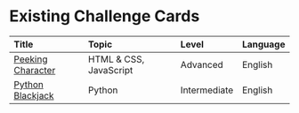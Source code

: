 # Existing Challenge Cards

| Title | Topic | Level | Language |
| :--- | :--- | :--- | :--- |
| [Peeking Character](http://kata.coderdojo.com/images/d/d5/Peeking_Character_Challenge.pdf) | HTML & CSS, JavaScript | Advanced | English |
| [Python Blackjack](http://kata.coderdojo.com/images/3/3d/Python_Blackjack.pdf) | Python | Intermediate | English |



